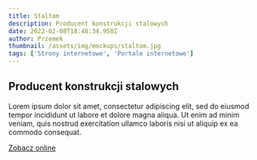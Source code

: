 ```yaml
---
title: Staltom
description: Producent konstrukcji stalowych
date: 2022-02-08T18:48:34.950Z
author: Przemek
thumbnail: /assets/img/mockups/staltom.jpg
tags: ['Strony internetowe', 'Portale internetowe']
---
```


## Producent konstrukcji stalowych

Lorem ipsum dolor sit amet, consectetur adipiscing elit, sed do eiusmod tempor incididunt ut labore et dolore magna aliqua. Ut enim ad minim veniam, quis nostrud exercitation ullamco laboris nisi ut aliquip ex ea commodo consequat. 

<a href="https://staltom.com.pl/" title="Zobacz online" target="_blank" class="button">Zobacz online</a>